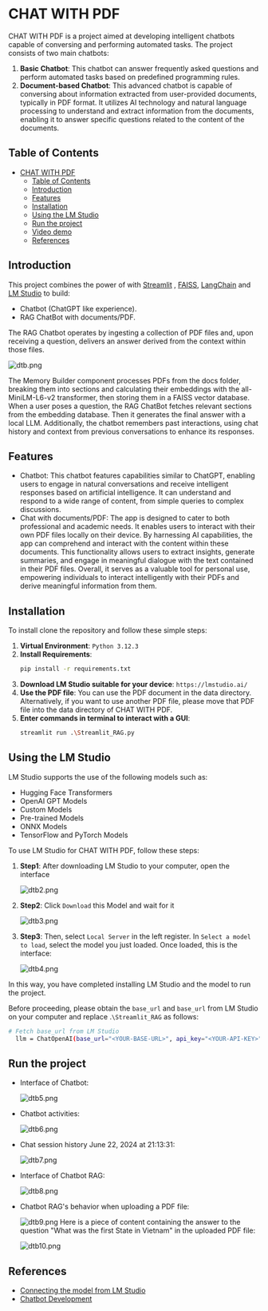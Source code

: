 # CHAT WITH PDF

CHAT WITH PDF is a project aimed at developing intelligent chatbots capable of conversing and performing automated tasks. The project consists of two main chatbots:

1. **Basic Chatbot**: This chatbot can answer frequently asked questions and perform automated tasks based on predefined programming rules.
2. **Document-based Chatbot**: This advanced chatbot is capable of conversing about information extracted from user-provided documents, typically in PDF format. It utilizes AI technology and natural language processing to understand and extract information from the documents, enabling it to answer specific questions related to the content of the documents.

## Table of Contents

- [CHAT WITH PDF](#chat-with-pdf)
  - [Table of Contents](#table-of-contents)
  - [Introduction](#introduction)
  - [Features](#features)
  - [Installation](#installation)
  - [Using the LM Studio](#using-the-lm-studio)
  - [Run the project](#run-the-project)
  - [Video demo](#video-demo)
  - [References](#references)


## Introduction

This project combines the power of with [Streamlit](https://discuss.streamlit.io/) , [FAISS](https://www.pinecone.io/learn/series/faiss/faiss-tutorial/), [LangChain](https://python.langchain.com/docs/get_started/introduction.html) and [LM Studio](https://lmstudio.ai/) to build:
* Chatbot (ChatGPT like experience).
* RAG ChatBot with documents/PDF.

The RAG Chatbot operates by ingesting a collection of PDF files and, upon receiving a question, delivers an answer derived from the context within those files.

![dtb.png](picture/dtb.png)

The Memory Builder component processes PDFs from the docs folder, breaking them into sections and calculating their embeddings with the all-MiniLM-L6-v2 transformer, then storing them in a FAISS vector database. When a user poses a question, the RAG ChatBot fetches relevant sections from the embedding database. Then it generates the final answer with a local LLM. Additionally, the chatbot remembers past interactions, using chat history and context from previous conversations to enhance its responses.

## Features
* Chatbot: This chatbot features capabilities similar to ChatGPT, enabling users to engage in natural conversations and receive intelligent responses based on artificial intelligence. It can understand and respond to a wide range of content, from simple queries to complex discussions.
* Chat with documents/PDF: The app is designed to cater to both professional and academic needs. It enables users to interact with their own PDF files locally on their device. By harnessing AI capabilities, the app can comprehend and interact with the content within these documents. This functionality allows users to extract insights, generate summaries, and engage in meaningful dialogue with the text contained in their PDF files. Overall, it serves as a valuable tool for personal use, empowering individuals to interact intelligently with their PDFs and derive meaningful information from them.


## Installation
To install clone the repository and follow these simple steps:
1. **Virtual Environment**: ```Python 3.12.3```
2. **Install Requirements**: 
   ```sh
   pip install -r requirements.txt
   ```
3. **Download LM Studio suitable for your device**: ```https://lmstudio.ai/```
4. **Use the PDF file**: You can use the PDF document in the data directory. Alternatively, if you want to use another PDF file, please move that PDF file into the data directory of CHAT WITH PDF.
5. **Enter commands in terminal to interact with a GUI**:
   ```sh
   streamlit run .\Streamlit_RAG.py
   ```

## Using the LM Studio
LM Studio supports the use of the following models such as:
* Hugging Face Transformers
* OpenAI GPT Models
* Custom Models
* Pre-trained Models
* ONNX Models
* TensorFlow and PyTorch Models

To use LM Studio for CHAT WITH PDF, follow these steps:
1. **Step1**: After downloading LM Studio to your computer, open the interface

   ![dtb2.png](picture/dtb2.png)
2. **Step2**: Click ```Download``` this Model and wait for it

   ![dtb3.png](picture/dtb3.png)
3. **Step3**: Then, select ```Local Server``` in the left register. In ```Select a model to load```, select the model you just loaded. Once loaded, this is the interface:

   ![dtb4.png](picture/dtb4.png)

In this way, you have completed installing LM Studio and the model to run the project.

Before proceeding, please obtain the ```base_url``` and ```base_url``` from LM Studio on your computer and replace .`\Streamlit_RAG` as follows:

```sh
# Fetch base_url from LM Studio
  llm = ChatOpenAI(base_url="<YOUR-BASE-URL>", api_key="<YOUR-API-KEY>")
```

## Run the project
* Interface of Chatbot:

  ![dtb5.png](picture/dtb5.png)
* Chatbot activities:

  ![dtb6.png](picture/dtb6.png)
* Chat session history June 22, 2024 at 21:13:31:

  ![dtb7.png](picture/dtb7.png)
* Interface of Chatbot RAG:

  ![dtb8.png](picture/dtb8.png)
* Chatbot RAG's behavior when uploading a PDF file:

  ![dtb9.png](picture/dtb9.png)
  Here is a piece of content containing the answer to the question "What was the first State in Vietnam" in the uploaded PDF file:
  
  ![dtb10.png](picture/dtb10.png)

## References
* [Connecting the model from LM Studio](https://www.youtube.com/watch?v=olscAhDZFLM)
* [Chatbot Development](https://github.com/Leon-Sander/local_multimodal_ai_chat/tree/main)